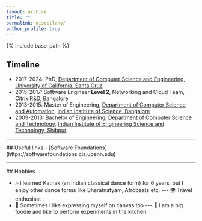```yaml
---
layout: archive
title: ""
permalink: miscellany/
author_profile: true
---
```



{% include base_path %}

## Timeline

- 2017-2024: PhD, [Department of Computer Science and Engineering](https://engineering.ucsc.edu/departments/computer-science-and-engineering/), [University of California, Santa Cruz](https://www.ucsc.edu/about/)
- 2015-2017: Software Engineer <b> Level 2</b>, Networking and Cloud Team, [Citrix R&D, Bangalore]()
- 2013-2015: Master of Engineering, [Department of Computer Science and Automation](https://www.csa.iisc.ac.in), [Indian Institute of Science, Bangalore](https://iisc.ac.in)
- 2009-2013: Bachelor of Engineering, [Department of Computer Science and Technology](https://www.iiests.ac.in/IIEST/AcaUnitDetails/CST), [Indian Institute of Engineering Science and Technology, Shibpur](https://www.iiests.ac.in)
 
<hr>
## Useful links
- [Software Foundations](https://softwarefoundations.cis.upenn.edu)
<hr>
## Hobbies 

- 🎶 I learned Kathak (an Indian classical dance form) for 6 years, but I enjoy other dance forms like Bharatnatyam, 
Afrobeats etc.
--- 🌍 Travel enthusiast 
- 🎨 Sometimes I like expressing myself on canvas too
--- 🍜 I am a big foodie and like to perform experiments in the kitchen

